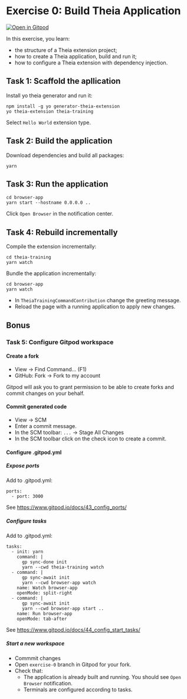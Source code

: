 # Exercise 0: Build Theia Application

[![Open in Gitpod](https://gitpod.io/button/open-in-gitpod.svg)](https://gitpod.io#https://github.com/jbicker/theia-training/tree/exercise-0)

In this exercise, you learn:
- the structure of a Theia extension project;
- how to create a Theia application, build and run it;
- how to configure a Theia extension with dependency injection.

## Task 1: Scaffold the apllication

Install yo theia generator and run it:
```
npm install -g yo generator-theia-extension
yo theia-extension theia-training
```

Select `Hello World` extension type.

## Task 2: Build the application

Download dependencies and build all packages:
```
yarn
```

## Task 3: Run the application

```
cd browser-app
yarn start --hostname 0.0.0.0 ..
```

Click `Open Browser` in the notification center.

## Task 4: Rebuild incrementally

Compile the extension incrementally:
```
cd theia-training
yarn watch
```

Bundle the application incrementally:
```
cd browser-app
yarn watch
```

- In `TheiaTrainingCommandContribution` change the greeting message.
- Reload the page with a running application to apply new changes.

## Bonus

### Task 5: Configure Gitpod workspace

#### Create a fork

- View -> Find Command... (F1)
- GitHub: Fork -> Fork to my account

Gitpod will ask you to grant permission to be able to create forks and commit changes on your behalf.

#### Commit generated code

- View -> SCM
- Enter a commit message.
- In the SCM toolbar: `...` -> Stage All Changes
- In the SCM toolbar click on the check icon to create a commit.

#### Configure .gitpod.yml

##### Expose ports

Add to .gitpod.yml:
```
ports:
  - port: 3000
```

See https://www.gitpod.io/docs/43_config_ports/

##### Configure tasks

Add to .gitpod.yml:
```
tasks:
  - init: yarn
    command: |
      gp sync-done init
      yarn --cwd theia-training watch
  - command: |
      gp sync-await init
      yarn --cwd browser-app watch
    name: Watch browser-app
    openMode: split-right
  - command: |
      gp sync-await init
      yarn --cwd browser-app start ..
    name: Run browser-app
    openMode: tab-after
```

See https://www.gitpod.io/docs/44_config_start_tasks/

##### Start a new workspace

- Commmit changes
- Open `exercise-0` branch in Gitpod for your fork.
- Check that:
  - The application is already built and running. You should see `Open Browser` notification.
  - Terminals are configured according to tasks.
